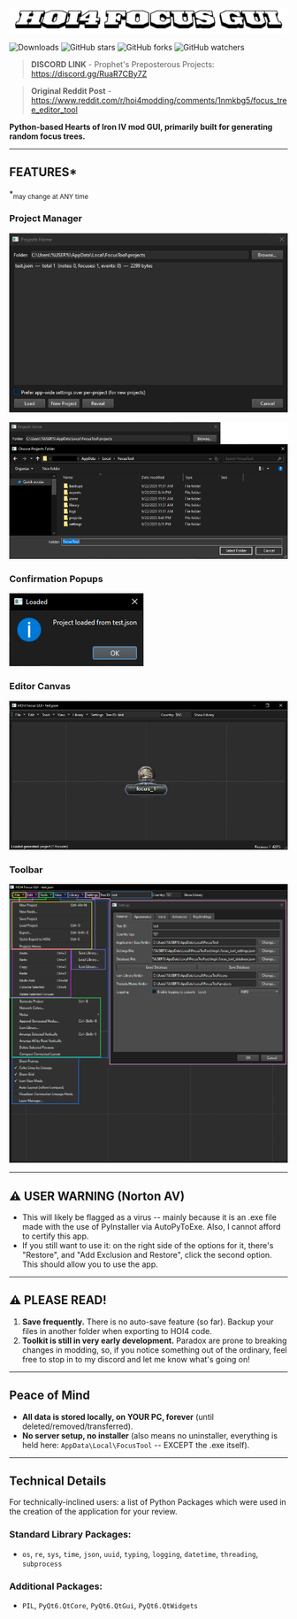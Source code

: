 ![# HOI4 Focus GUI](images/HOI4TEXT.png)

![Downloads](https://img.shields.io/github/downloads/TheCascadian/HOI4FocusGUI/total)
![GitHub stars](https://img.shields.io/github/stars/TheCascadian/HOI4FocusGUI?style=flat-square)
![GitHub forks](https://img.shields.io/github/forks/TheCascadian/HOI4FocusGUI?style=flat-square)
![GitHub watchers](https://img.shields.io/github/watchers/TheCascadian/HOI4FocusGUI?style=flat-square)

> **DISCORD LINK** - Prophet's Preposterous Projects: https://discord.gg/RuaR7CBy7Z

> **Original Reddit Post** - https://www.reddit.com/r/hoi4modding/comments/1nmkbg5/focus_tree_editor_tool

**Python-based Hearts of Iron IV mod GUI, primarily built for generating random focus trees.**

---

## FEATURES*
*<sub>may change at ANY time</sub>

### Project Manager

![Project Manager](images/project_manager.PNG)

![App Folders](images/app_folders.png)

### Confirmation Popups

![Loaded Project Dialog](images/loaded_project_dialog.PNG)

### Editor Canvas

![Project Canvas](images/project_canvas.PNG)

### Toolbar

![Main Toolbar](images/main_toolbar.png)

---

## ⚠️ USER WARNING (Norton AV)

- This will likely be flagged as a virus -- mainly because it is an .exe file made with the use of PyInstaller via AutoPyToExe. Also, I cannot afford to certify this app. 
- If you still want to use it: on the right side of the options for it, there's "Restore", and "Add Exclusion and Restore", click the second option. This should allow you to use the app.

---

## ⚠️ **PLEASE READ!**

1. **Save frequently.** There is no auto-save feature (so far). Backup your files in another folder when exporting to HOI4 code.
2. **Toolkit is still in very early development.** Paradox are prone to breaking changes in modding, so, if you notice something out of the ordinary, feel free to stop in to my discord and let me know what's going on!

---

## Peace of Mind

- **All data is stored locally, on YOUR PC, forever** (until deleted/removed/transferred).
- **No server setup, no installer** (also means no uninstaller, everything is held here: `AppData\Local\FocusTool` -- EXCEPT the .exe itself).

---

## Technical Details

For technically-inclined users: a list of Python Packages which were used in the creation of the application for your review.

### Standard Library Packages:
- `os`, `re`, `sys`, `time`, `json`, `uuid`, `typing`, `logging`, `datetime`, `threading`, `subprocess`

### Additional Packages:
- `PIL`, `PyQt6.QtCore`, `PyQt6.QtGui`, `PyQt6.QtWidgets`
